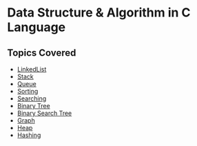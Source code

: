 
# Data Structure & Algorithm in C Language

## Topics Covered

- [LinkedList]()
- [Stack]()
- [Queue]()
- [Sorting]()
- [Searching]()
- [Binary Tree]()
- [Binary Search Tree]()
- [Graph]()
- [Heap]()
- [Hashing]()
